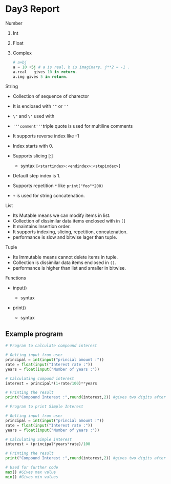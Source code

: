 # Day3 Report

Number

1. Int

2. Float

3. Complex

   ```python
   # a+bj
   a = 10 +5j # a is real, b is imaginary, j**2 = -1 .
   a.real	gives 10 in return.
   a.img gives 5 in return.
   ```

String

+ Collection of sequence of charector
+ It is enclosed with  `""`  or  `''`
+ `\"` and `\'` used with 
+ `'''comment'''`triple quote is used for multiline comments
+ It supports reverse index like -1
+ Index starts with 0.
+ Supports slicing [:]
  + syntax `[<startindex​>:<endindex>:<​stepindex>]`

+ Default step index is 1.
+ Supports repetition `*` like `print("foo"*200)`
+ `+` is used for string concatenation. 

List

+ Its Mutable means we can modify items in list. 
+ Collection of dissimilar data items enclosed with in `[]`
+ It maintains Insertion order.
+ It supports indexing, slicing, repetition, concatenation.
+ performance is slow and bitwise lager than tuple.

Tuple

+ Its Immutable means cannot delete items in tuple.
+ Collection is dissimilar data items enclosed in `()`.
+ performance is higher than list and smaller in bitwise.

Functions

+ input()
  + syntax

+ print()
  + syntax

## Example program

```python
# Program to calculate compound interest

# Getting input from user
principal = int(input("princial amount :"))
rate = float(input("Interest rate :"))
years = float(input("Number of years :"))

# Calculating compund interest
interest = principal*(1+rate/100)**years

# Printing the result 
print("Compound Interest :",round(interest,2)) #gives two digits after decimal
```

```python
# Program to print Simple Interest

# Getting input from user
principal = int(input("princial amount :"))
rate = float(input("Interest rate :"))
years = float(input("Number of years :"))

# Calculating Simple interest
interest = (principal*years*rate)/100

# Printing the result 
print("Compound Interest :",round(interest,2)) #gives two digits after decimal
```

```python
# Used for further code
max() #Gives max value
min() #Gives min values
```


